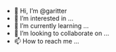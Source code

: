 - 👋 Hi, I’m @garitter
- 👀 I’m interested in ...
- 🌱 I’m currently learning ...
- 💞️ I’m looking to collaborate on ...
- 📫 How to reach me ...

<!---
garitter/garitter is a ✨ special ✨ repository because its `README.md` (this file) appears on your GitHub profile.
You can click the Preview link to take a look at your changes.
--->

